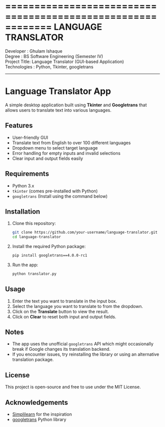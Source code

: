 ============================================================
                    LANGUAGE TRANSLATOR
============================================================

Developer    : Ghulam Ishaque  
Degree       : BS Software Engineering (Semester IV)  
Project Title: Language Translator (GUI-based Application)  
Technologies : Python, Tkinter, googletrans

------------------------------------------------------------




# Language Translator App

A simple desktop application built using **Tkinter** and **Googletrans** that allows users to translate text into various languages.

## Features

- User-friendly GUI
- Translate text from English to over 100 different languages
- Dropdown menu to select target language
- Error handling for empty inputs and invalid selections
- Clear input and output fields easily

## Requirements

- Python 3.x
- `tkinter` (comes pre-installed with Python)
- `googletrans` (Install using the command below)

## Installation

1. Clone this repository:
   ```bash
   git clone https://github.com/your-username/language-translator.git
   cd language-translator
   ```

2. Install the required Python package:
   ```bash
   pip install googletrans==4.0.0-rc1
   ```

3. Run the app:
   ```bash
   python translator.py
   ```

## Usage

1. Enter the text you want to translate in the input box.
2. Select the language you want to translate to from the dropdown.
3. Click on the **Translate** button to view the result.
4. Click on **Clear** to reset both input and output fields.

## Notes

- The app uses the unofficial `googletrans` API which might occasionally break if Google changes its translation backend.
- If you encounter issues, try reinstalling the library or using an alternative translation package.

## License

This project is open-source and free to use under the MIT License.

## Acknowledgements

- [Simplilearn](https://www.simplilearn.com/) for the inspiration
- [googletrans](https://pypi.org/project/googletrans/) Python library
